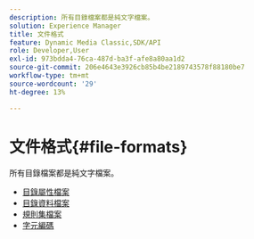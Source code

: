 ```yaml
---
description: 所有目錄檔案都是純文字檔案。
solution: Experience Manager
title: 文件格式
feature: Dynamic Media Classic,SDK/API
role: Developer,User
exl-id: 973bdda4-76ca-487d-ba3f-afe8a80aa1d2
source-git-commit: 206e4643e3926cb85b4be2189743578f88180be7
workflow-type: tm+mt
source-wordcount: '29'
ht-degree: 13%

---
```


# 文件格式{#file-formats}

所有目錄檔案都是純文字檔案。

* [目錄屬性檔案](r-catalog-attribute-files.md)
* [目錄資料檔案](r-catalog-data-files.md)
* [規則集檔案](r-rule-set-files.md)
* [字元編碼](r-is-cat-character-encoding.md)
